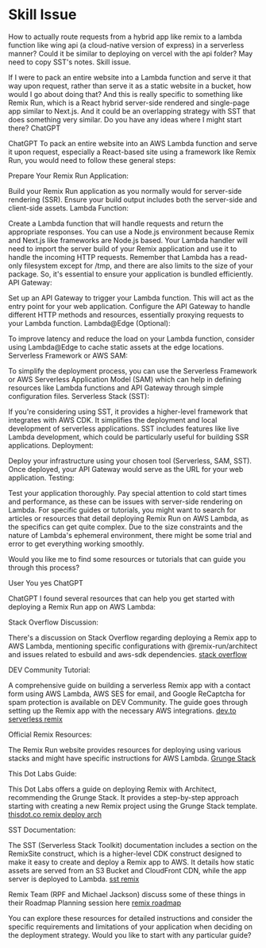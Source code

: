 # Skill Issue

How to actually route requests from a hybrid app like remix to a lambda function like wing api (a cloud-native version of express) in a serverless manner? Could it be similar to deploying on vercel with the api folder? May need to copy SST's notes. Skill issue.

If I were to pack an entire website into a Lambda function and serve it that way upon request, rather than serve it as a static website in a bucket, how would I go about doing that? And this is really specific to something like Remix Run, which is a React hybrid server-side rendered and single-page app similar to Next.js. And it could be an overlapping strategy with SST that does something very similar. Do you have any ideas where I might start there?
ChatGPT

ChatGPT
To pack an entire website into an AWS Lambda function and serve it upon request, especially a React-based site using a framework like Remix Run, you would need to follow these general steps:

Prepare Your Remix Run Application:

Build your Remix Run application as you normally would for server-side rendering (SSR).
Ensure your build output includes both the server-side and client-side assets.
Lambda Function:

Create a Lambda function that will handle requests and return the appropriate responses. You can use a Node.js environment because Remix and Next.js like frameworks are Node.js based.
Your Lambda handler will need to import the server build of your Remix application and use it to handle the incoming HTTP requests.
Remember that Lambda has a read-only filesystem except for /tmp, and there are also limits to the size of your package. So, it's essential to ensure your application is bundled efficiently.
API Gateway:

Set up an API Gateway to trigger your Lambda function. This will act as the entry point for your web application.
Configure the API Gateway to handle different HTTP methods and resources, essentially proxying requests to your Lambda function.
Lambda@Edge (Optional):

To improve latency and reduce the load on your Lambda function, consider using Lambda@Edge to cache static assets at the edge locations.
Serverless Framework or AWS SAM:

To simplify the deployment process, you can use the Serverless Framework or AWS Serverless Application Model (SAM) which can help in defining resources like Lambda functions and API Gateway through simple configuration files.
Serverless Stack (SST):

If you're considering using SST, it provides a higher-level framework that integrates with AWS CDK. It simplifies the deployment and local development of serverless applications.
SST includes features like live Lambda development, which could be particularly useful for building SSR applications.
Deployment:

Deploy your infrastructure using your chosen tool (Serverless, SAM, SST).
Once deployed, your API Gateway would serve as the URL for your web application.
Testing:

Test your application thoroughly. Pay special attention to cold start times and performance, as these can be issues with server-side rendering on Lambda.
For specific guides or tutorials, you might want to search for articles or resources that detail deploying Remix Run on AWS Lambda, as the specifics can get quite complex. Due to the size constraints and the nature of Lambda's ephemeral environment, there might be some trial and error to get everything working smoothly.

Would you like me to find some resources or tutorials that can guide you through this process?

User
You
yes
ChatGPT

ChatGPT
I found several resources that can help you get started with deploying a Remix Run app on AWS Lambda:

Stack Overflow Discussion:

There's a discussion on Stack Overflow regarding deploying a Remix app to AWS Lambda, mentioning specific configurations with @remix-run/architect and issues related to esbuild and aws-sdk dependencies​​. [stack overflow](https://stackoverflow.com/questions/75871564/deploying-remix-app-to-lambda-function-in-aws)

DEV Community Tutorial:

A comprehensive guide on building a serverless Remix app with a contact form using AWS Lambda, AWS SES for email, and Google ReCaptcha for spam protection is available on DEV Community. The guide goes through setting up the Remix app with the necessary AWS integrations​​. [dev.to serverless remix](https://dev.to/digitalcanvas-dev/serverless-remix-app-contact-form-with-aws-lambda-aws-ses-and-google-recaptcha-25dn#:~:text=URL%3A%20https%3A%2F%2Fdev.to%2Fdigitalcanvas)

Official Remix Resources:

The Remix Run website provides resources for deploying using various stacks and might have specific instructions for AWS Lambda​​. [Grunge Stack](https://www.youtube.com/watch?v=J9sHle5Q8ME#:~:text=,run%2Fstacks)

This Dot Labs Guide:

This Dot Labs offers a guide on deploying Remix with Architect, recommending the Grunge Stack. It provides a step-by-step approach starting with creating a new Remix project using the Grunge Stack template​​. [thisdot.co remix deploy arch](https://www.thisdot.co/blog/remix-deployment-with-architecture)

SST Documentation:

The SST (Serverless Stack Toolkit) documentation includes a section on the RemixSite construct, which is a higher-level CDK construct designed to make it easy to create and deploy a Remix app to AWS. It details how static assets are served from an S3 Bucket and CloudFront CDN, while the app server is deployed to Lambda​​. [sst remix](https://docs.sst.dev/constructs/RemixSite)

Remix Team (RPF and Michael Jackson) discuss some of these things in their Roadmap Planning session here [remix roadmap](https://www.youtube.com/watch?v=i8eb83XDFNg)

You can explore these resources for detailed instructions and consider the specific requirements and limitations of your application when deciding on the deployment strategy. Would you like to start with any particular guide?
